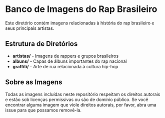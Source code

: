 # Banco de Imagens do Rap Brasileiro

Este diretório contém imagens relacionadas à história do rap brasileiro e seus principais artistas.

## Estrutura de Diretórios

- **artistas/** - Imagens de rappers e grupos brasileiros
- **albuns/** - Capas de álbuns importantes do rap nacional
- **graffiti/** - Arte de rua relacionada à cultura hip-hop

## Sobre as Imagens

Todas as imagens incluídas neste repositório respeitam os direitos autorais e estão sob licenças permissivas ou são de domínio público. Se você encontrar alguma imagem que viole direitos autorais, por favor, abra uma issue para que possamos removê-la.